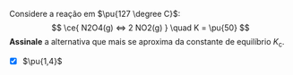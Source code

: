 Considere a reação em $\pu{127 \degree C}$:
$$
    \ce{ N2O4(g) <=> 2 NO2(g) } \quad K = \pu{50}
$$
**Assinale** a alternativa que mais se aproxima da constante de equilíbrio $K_\mathrm{c}$.

- [x] $\pu{1,4}$

